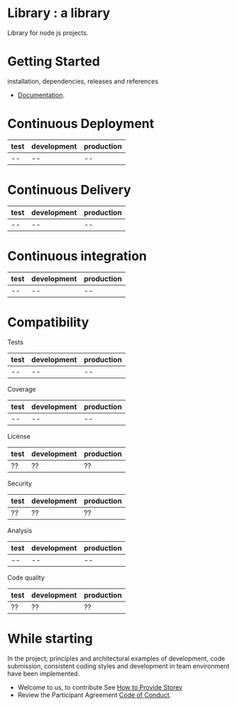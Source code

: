 # Library : a library

Library for node js projects.

# Getting Started
installation, dependencies, releases and references

- [Documentation](docs/README.md).

# Continuous Deployment
| test | development | production |
| -- | -- | -- |
| -- | -- | -- |

# Continuous Delivery
| test | development | production |
| -- | -- | -- |
| -- | -- | -- |

# Continuous integration
| test | development | production |
| -- | -- | -- |
| -- | -- | -- |

# Compatibility

Tests

| test | development | production |
| -- | -- | -- |
| -- | -- | -- |

Coverage

| test | development | production |
| -- | -- | -- |
| -- | -- | -- |

License

| test | development | production |
| -- | -- | -- |
| ?? | ?? | ?? |

Security

| test | development | production |
| -- | -- | -- |
| ?? | ?? | ?? |

Analysis

| test | development | production |
| -- | -- | -- |
| -- | -- | -- |

Code quality

| test | development | production |
| -- | -- | -- |
| ?? | ?? | ?? |

# While starting

In the project; principles and architectural examples of development, code submission, consistent coding styles and development in team environment have been implemented.

- Welcome to us, to contribute See [How to Provide Storey](CONTRIBUTING.md)
- Review the Participant Agreement [Code of Conduct](CODE_OF_CONDUCT.md).
